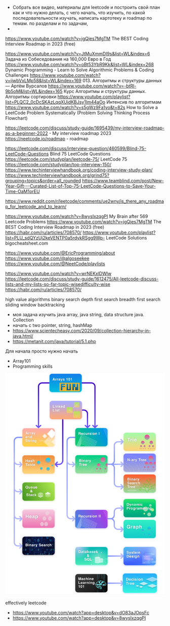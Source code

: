 - Собрать все видео, материалы для leetcode и построить свой план как и что нужно делать, с чего начать, что изучить, по
  какой последовательности изучать, написать картотеку и roadmap по темам. по разделам и по задачам,
-

https://www.youtube.com/watch?v=jgQjes7MgTM The BEST Coding Interview Roadmap in 2023 (free)

https://www.youtube.com/watch?v=JtMuXmmDl9s&list=WL&index=6 Задача из Собеседования на 160,000 Евро в Год
https://www.youtube.com/watch?v=oBt53YbR9Kk&list=WL&index=268  Dynamic Programming - Learn to Solve Algorithmic Problems
& Coding Challenges
https://www.youtube.com/watch?v=ijwbVxLMp58&list=WL&index=169 013. Алгоритмы и структуры данных — Артём Вурсалов
https://www.youtube.com/watch?v=-btRl-9b5oM&list=WL&index=165 Курс Алгоритмы и структуры данных. Алгоритмы сортировки
https://www.youtube.com/playlist?list=PLQC2_0cDcSKAzLqqXUidKBJsy1Im44aOo  Интенсив по алгоритмам
https://www.youtube.com/watch?v=s5gWz9Fa1yo&t=82s How to Solve a LeetCode Problem Systematically (Problem Solving
Thinking Process Flowchart)

https://leetcode.com/discuss/study-guide/1695439/my-interview-roadmap-as-a-beginner-2022 - My interview roadmap 2023
https://neetcode.io/roadmap - roadmap

https://leetcode.com/discuss/interview-question/460599/Blind-75-LeetCode-Questions Blind 75 LeetCode Questions
https://leetcode.com/studyplan/leetcode-75/  LeetCode 75
https://leetcode.com/studyplan/top-interview-150/
https://www.techinterviewhandbook.org/coding-interview-study-plan/
https://www.techinterviewhandbook.org/grind75?grouping=topics&order=all_rounded
https://www.teamblind.com/post/New-Year-Gift---Curated-List-of-Top-75-LeetCode-Questions-to-Save-Your-Time-OaM1orEU

https://www.reddit.com/r/leetcode/comments/ue2wny/is_there_any_roadmap_for_leetcode_and_to_learn/

https://www.youtube.com/watch?v=8wysIxzqgPI My Brain after 569 Leetcode Problems
https://www.youtube.com/watch?v=jgQjes7MgTM The BEST Coding Interview Roadmap in 2023 (free)
https://habr.com/ru/articles/708570/
https://www.youtube.com/playlist?list=PLU_sdQYzUj2keVENTP0a5rdykRSgg9Wp- LeetCode Solutions
bigocheatsheet.com

https://www.youtube.com/@EricProgramming/about
https://www.youtube.com/@algoseekee
https://www.youtube.com/@NeetCode/playlists

https://www.youtube.com/watch?v=wrNEKxlDWlw
https://leetcode.com/discuss/study-guide/1612475/All-leetcode-discuss-lists-and-my-lists-so-far-topic-wisedifficulty-wise
https://habr.com/ru/articles/708570/

high value algorithms
binary search
depth first search
breadth first search
sliding window
backtracking

- моя задача изучить java array, java string, data structure java. Collection
- начать с two pointer, string, hashMap
- https://www.scientecheasy.com/2020/09/collection-hierarchy-in-java.html/
- https://metanit.com/java/tutorial/5.1.php

Для начала просто нужно начать

- Array101
- Programming skills

![img.png](img.png)

effectively leetcode

- https://www.youtube.com/watch?app=desktop&v=dO83aJOpsFc
- https://www.youtube.com/watch?app=desktop&v=8wysIxzqgPI

